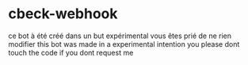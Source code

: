 # cbeck-webhook
ce bot à été créé dans un but expérimental vous êtes prié de ne rien modifier
this bot was made in a experimental intention you please dont touch the code if you dont request me
